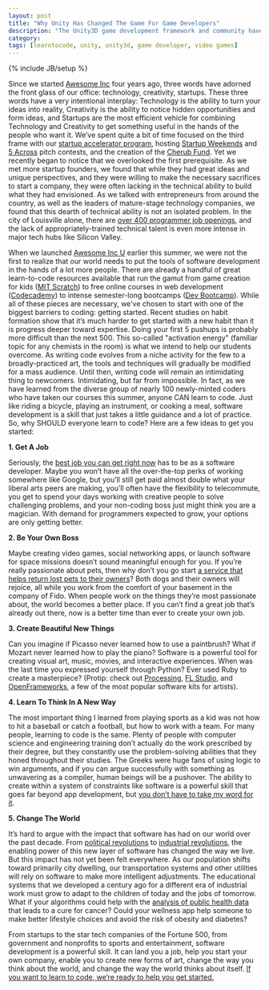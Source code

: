 ```yaml
---
layout: post
title: "Why Unity Has Changed The Game For Game Developers"
description: "The Unity3D game development framework and community have changed the way we make video games."
category: 
tags: [learntocode, unity, unity3d, game developer, video games]
---
```

{% include JB/setup %}
                                     
Since we started [Awesome Inc](http://awesomeinc.org/) four years ago, three words have adorned the front glass of our office: technology, creativity, startups. These three words have a very intentional interplay: Technology is the ability to turn your ideas into reality, Creativity is the ability to notice hidden opportunities and form ideas, and Startups are the most efficient vehicle for combining Technology and Creativity to get something useful in the hands of the people who want it. We’ve spent quite a bit of time focused on the third frame with our [startup accelerator program](http://accelerator.awesomeinc.org/), hosting [Startup Weekends](http://startupweekend.org/) and [5 Across](http://www.5across.org/) pitch contests, and the creation of the [Cherub Fund](http://cherubfund.org/). Yet we recently began to notice that we overlooked the first prerequisite. As we met more startup founders, we found that while they had great ideas and unique perspectives, and they were willing to make the necessary sacrifices to start a company, they were often lacking in the technical ability to build what they had envisioned. As we talked with entrepreneurs from around the country, as well as the leaders of mature-stage technology companies, we found that this dearth of technical ability is not an isolated problem. In the city of Louisville alone, there are [over 400 programmer job openings](http://www.codelouisville.org/), and the lack of appropriately-trained technical talent is even more intense in major tech hubs like Silicon Valley.

When we launched [Awesome Inc U](http://awesomeincu.com/) earlier this summer, we were not the first to realize that our world needs to put the tools of software development in the hands of a lot more people. There are already a handful of great learn-to-code resources available that run the gamut from game creation for kids ([MIT Scratch](http://scratch.mit.edu/)) to free online courses in web development ([Codecademy](http://www.codecademy.com/)) to intense semester-long bootcamps ([Dev Bootcamp](http://devbootcamp.com/)). While all of these pieces are necessary, we’ve chosen to start with one of the biggest barriers to coding: getting started. Recent studies on habit formation show that it’s much harder to get started with a new habit than it is progress deeper toward expertise. Doing your first 5 pushups is probably more difficult than the next 500. This so-called "activation energy" (familiar topic for any chemists in the room) is what we intend to help our students overcome. As writing code evolves from a niche activity for the few to a broadly-practiced art, the tools and techniques will gradually be modified for a mass audience. Until then, writing code will remain an intimidating thing to newcomers. Intimidating, but far from impossible. In fact, as we have learned from the diverse group of nearly 100 newly-minted coders who have taken our courses this summer, anyone CAN learn to code. Just like riding a bicycle, playing an instrument, or cooking a meal, software development is a skill that just takes a little guidance and a lot of practice. So, why SHOULD everyone learn to code? Here are a few ideas to get you started:

**1. Get A Job**

Seriously, the [best job you can get right now](http://money.usnews.com/careers/best-jobs/software-developer) has to be as a software developer. Maybe you won’t have all the over-the-top perks of working somewhere like Google, but you’ll still get paid almost double what your liberal arts peers are making, you’ll often have the flexibility to telecommute, you get to spend your days working with creative people to solve challenging problems, and your non-coding boss just might think you are a magician. With demand for programmers expected to grow, your options are only getting better.

**2. Be Your Own Boss**

Maybe creating video games, social networking apps, or launch software for space missions doesn’t sound meaningful enough for you. If you’re really passionate about pets, then why don’t you go start [a service that helps return lost pets to their owners](http://tagapet.org/)? Both dogs and their owners will rejoice, all while you work from the comfort of your basement in the company of Fido. When people work on the things they’re most passionate about, the world becomes a better place. If you can’t find a great job that’s already out there, now is a better time than ever to create your own job.

**3. Create Beautiful New Things**

Can you imagine if Picasso never learned how to use a paintbrush? What if Mozart never learned how to play the piano? Software is a powerful tool for creating visual art, music, movies, and interactive experiences. When was the last time you expressed yourself through Python? Ever used Ruby to create a masterpiece? (Protip: check out [Processing](http://processing.org/), [FL Studio](http://www.image-line.com/documents/flstudio.html), and [OpenFrameworks](http://www.openframeworks.cc/), a few of the most popular software kits for artists).

**4. Learn To Think In A New Way**

The most important thing I learned from playing sports as a kid was not how to hit a baseball or catch a football, but how to work with a team. For many people, learning to code is the same. Plenty of people with computer science and engineering training don’t actually do the work prescribed by their degree, but they constantly use the problem-solving abilities that they honed throughout their studies. The Greeks were huge fans of using logic to win arguments, and if you can argue successfully with something as unwavering as a compiler, human beings will be a pushover. The ability to create within a system of constraints like software is a powerful skill that goes far beyond app development, but [you don’t have to take my word for it](http://www.youtube.com/watch?v=mCDkxUbalCw).

**5. Change The World**

It’s hard to argue with the impact that software has had on our world over the past decade. From [political revolutions](http://en.wikipedia.org/wiki/Arab_Spring) to [industrial revolutions](http://online.wsj.com/article/SB10001424053111903480904576512250915629460.html), the enabling power of this new layer of software has changed the way we live. But this impact has not yet been felt everywhere. As our population shifts toward primarily city dwelling, our transportation systems and other utilities will rely on software to make more intelligent adjustments. The educational systems that we developed a century ago for a different era of industrial work must grow to adapt to the children of today and the jobs of tomorrow. What if your algorithms could help with the [analysis of public health data](http://www.knightfoundation.org/press-room/press-release/knight-news-challenge-health-data-contest-opens/) that leads to a cure for cancer? Could your wellness app help someone to make better lifestyle choices and avoid the risk of obesity and diabetes?

From startups to the star tech companies of the Fortune 500, from government and nonprofits to sports and entertainment, software development is a powerful skill. It can land you a job, help you start your own company, enable you to create new forms of art, change the way you think about the world, and change the way the world thinks about itself. [If you want to learn to code, we’re ready to help you get started.](http://awesomeincu.com/)
